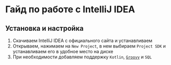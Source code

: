 # Гайд по работе с IntelliJ IDEA
## Установка и настройка
1. Скачиваем IntelliJ IDEA с официального сайта и устанавливаем
2. Открываем, нажимаем на `New Project`, в нем выбираем `Project SDK` и устанавливаем его в удобное место на диске
3. При необходимости добавляем поддержку `Kotlin`, [`Groovy`](https://habr.com/ru/post/122127/) и `SQL`
